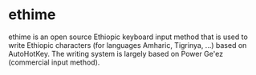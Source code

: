 # ethime

ethime is an open source Ethiopic keyboard input method that is used to write Ethiopic characters (for languages Amharic, Tigrinya, ...) based on AutoHotKey. The writing system is largely based on Power Ge'ez (commercial input method).